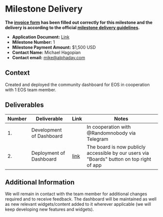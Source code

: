 # Milestone Delivery

**The [invoice form](https://forms.gle/wLuAzXKa9qYrZQob9) has been filled out correctly for this milestone and the delivery is according to the official [milestone delivery guidelines](https://github.com/eosnetworkfoundation/grant-framework/blob/master/docs/milestone-deliverables-guidelines.md).**  

* **Application Document:** [Link](https://github.com/eosnetworkfoundation/grant-framework/blob/main/applications/alphaday.md)
* **Milestone Number:** 1
* **Milestone Payment Amount:** $1,500 USD
* **Contact Name:** Michael Hagopian
* **Contact email:** mike@alphaday.com

## Context
Created and deployed the community dashboard for EOS in cooperation with 1 EOS team member.

## Deliverables

| Number | Deliverable | Link | Notes |
| ------------- | ------------- | ------------- |------------- |
| 1. | Development of Dashboard | | In cooperation with @Randomnobody via Telegram | 
| 2. | Deployment of Dashboard |[link](https://app.alphaday.com/b/eos/)| The board is now publicly accessible by our users via "Boards" button on top right of app | 

## Additional Information
We will remain in contact with the team member for additional changes required and to receive feedback.
The dashboard will be maintained as well as new relevant widgets/content added to it wherever applicable (we will keep developing new features and widgets).
